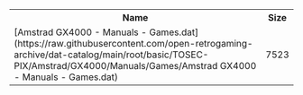 <table>
<tr><th>Name</th><th>Size</th></tr>
<tr><td>[Amstrad GX4000 - Manuals - Games.dat](https://raw.githubusercontent.com/open-retrogaming-archive/dat-catalog/main/root/basic/TOSEC-PIX/Amstrad/GX4000/Manuals/Games/Amstrad GX4000 - Manuals - Games.dat)</td><td>7523</td></tr>
</table>
